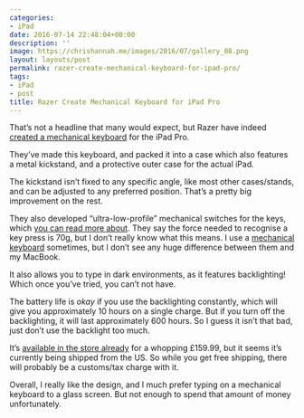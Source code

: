 ```yaml
---
categories:
- iPad
date: 2016-07-14 22:48:04+00:00
description: ''
image: https://chrishannah.me/images/2016/07/gallery_08.png
layout: layouts/post
permalink: razer-create-mechanical-keyboard-for-ipad-pro/
tags:
- iPad
- post
title: Razer Create Mechanical Keyboard for iPad Pro
---
```


<div class="kg-card-markdown">
<p>That&#8217;s not a headline that many would expect, but Razer have indeed <a href="http://www.razerzone.com/gaming-keyboards-keypads/razer-mechanical-keyboard-case-ipad-pro">created a mechanical keyboard</a> for the iPad Pro.</p>
<p>They&#8217;ve made this keyboard, and packed it into a case which also features a metal kickstand, and a protective outer case for the actual iPad.</p>
<p>The kickstand isn&#8217;t fixed to any specific angle, like most other cases/stands, and can be adjusted to any preferred position. That&#8217;s a pretty big improvement on the rest.</p>
<p>They also developed &#8220;ultra-low-profile&#8221; mechanical switches for the keys, which <a href="http://www.razerzone.com/razer-mechanical-switches">you can read more about</a>. They say the force needed to recognise a key press is 70g, but I don&#8217;t really know what this means. I use a <a href="http://www.pckeyboard.com/page/product/UB4ZPHA">mechanical keyboard</a> sometimes, but I don&#8217;t see any huge difference between them and my MacBook.</p>
<p>It also allows you to type in dark environments, as it features backlighting! Which once you&#8217;ve tried, you can&#8217;t not have.</p>
<p>The battery life is <em>okay</em> if you use the backlighting constantly, which will give you approximately 10 hours on a single charge. But if you turn off the backlighting, it will last approximately 600 hours. So I guess it isn&#8217;t that bad, just don&#8217;t use the backlight too much.</p>
<p>It&#8217;s <a href="http://www.razerzone.com/gb-en/store/razer-mechanical-keyboard-case-ipad-pro">available in the store already</a> for a whopping £159.99, but it seems it&#8217;s currently being shipped from the US. So while you get free shipping, there will probably be a customs/tax charge with it.</p>
<p>Overall, I really like the design, and I much prefer typing on a mechanical keyboard to a glass screen. But not enough to spend that amount of money unfortunately.</p>
</div>

